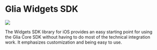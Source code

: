 
[order]: # (1)
# Glia Widgets SDK

![](https://files.readme.io/a1b262c-small-Glia-logo-light.png)

The Widgets SDK library for iOS provides an easy starting point for using the Glia Core SDK without having to do most of the technical integration work.
It emphasizes customization and being easy to use.
